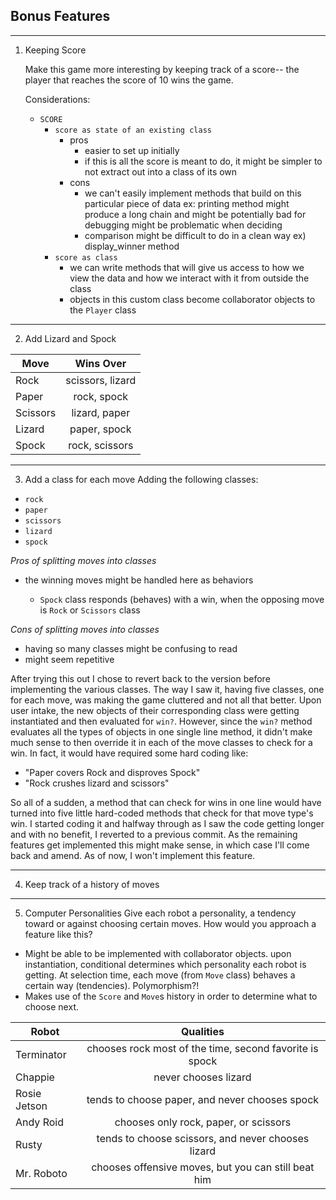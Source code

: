 ## Bonus Features
---
1. Keeping Score

   Make this game more interesting by keeping track of a score-- the player
   that reaches the score of 10 wins the game.

   Considerations:
   - `SCORE`
      - `score as state of an existing class`
        - pros
          - easier to set up initially
          - if this is all the score is meant to do, it might be simpler to not extract out into a class of its own
        - cons
          - we can't easily implement methods that build on this particular piece of data
            ex: printing method might produce a long chain and might be potentially bad for debugging
                might be problematic when deciding
          - comparison might be difficult to do in a clean way ex) display_winner method
      - `score as class`
        - we can write methods that will give us access to how we view the data and how we interact with it from outside the class
        - objects in this custom class become collaborator objects to the `Player` class
---
2. Add Lizard and Spock

|     Move      |     Wins Over     |
| ------------- |:-----------------:|
| Rock          | scissors, lizard  |
| Paper         | rock, spock       |
| Scissors      | lizard, paper     |
| Lizard        | paper, spock      |
| Spock         | rock, scissors    |
---

3. Add a class for each move
Adding the following classes:
  - `rock`
  - `paper`
  - `scissors`
  - `lizard`
  - `spock`

  *Pros of splitting moves into classes*

  - the winning moves might be handled here as behaviors

    - `Spock` class responds (behaves) with a win, when the opposing move is `Rock` or `Scissors` class

  *Cons of splitting moves into classes*

  - having so many classes might be confusing to read
  - might seem repetitive

After trying this out I chose to revert back to the version before implementing the various classes. The way I saw it, having five classes, one for each move, was making the game cluttered and not all that better.
Upon user intake, the new objects of their corresponding class were getting instantiated and then evaluated for `win?`. However, since the `win?` method evaluates all the types of objects in one single line method, it didn't make much sense to then override it in each of the move classes to check for a win. In fact, it would have required some hard coding like:
- "Paper covers Rock and disproves Spock"
- "Rock crushes lizard and scissors"

So all of a sudden, a method that can check for wins in one line would have turned into five little hard-coded methods that check for that move type's win.
I started coding it and halfway through as I saw the code getting longer and with no benefit, I reverted to a previous commit.
As the remaining features get implemented this might make sense, in which case I'll come back and amend. As of now, I won't implement this feature.

---
4. Keep track of a history of moves

---
5. Computer Personalities
Give each robot a personality, a tendency toward or against choosing certain moves.
How would you approach a feature like this?

- Might be able to be implemented with collaborator objects.
  upon instantiation, conditional determines which personality each robot is getting.
  At selection time, each move (from `Move` class) behaves a certain way (tendencies).
  Polymorphism?!
- Makes use of the `Score` and `Move`s history in order to determine what to choose next.

|     Robot          |                       Qualities                           |
| ------------------ |:---------------------------------------------------------:|
| Terminator         | chooses rock most of the time, second favorite is spock   |
| Chappie            | never chooses lizard                                      |
| Rosie Jetson       | tends to choose paper, and never chooses spock            |
| Andy Roid          | chooses only rock, paper, or scissors                     |
| Rusty              | tends to choose scissors, and never chooses lizard        |
| Mr. Roboto         | chooses offensive moves, but you can still beat him       |